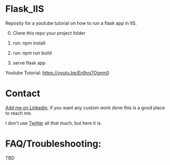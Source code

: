# Flask_IIS

Reposity for a youtube tutorial on how to run a flask app in IIS.

0. Clone this repo your project folder

1. run: npm install

2. run: npm run build

3. serve flask app

Youtube Tutorial: https://youtu.be/En9vo7Ognm0


# Contact

[Add me on Linkedin](https://www.linkedin.com/in/michael-fore-11a46a58/), if you want any custom work done this is a good place to reach me.

I don't use [Twitter](https://twitter.com/Wolfman_Brother) all that much, but here it is.

# FAQ/Troubleshooting:
TBD